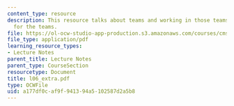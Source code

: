 ```yaml
---
content_type: resource
description: This resource talks about teams and working in those teams, key roles
  for the teams.
file: https://ol-ocw-studio-app-production.s3.amazonaws.com/courses/cms-610-media-industries-and-systems-spring-2006/a177df0caf9f941394a5102587d2a5b8_l06_extra.pdf
file_type: application/pdf
learning_resource_types:
- Lecture Notes
parent_title: Lecture Notes
parent_type: CourseSection
resourcetype: Document
title: l06_extra.pdf
type: OCWFile
uid: a177df0c-af9f-9413-94a5-102587d2a5b8
---
```

